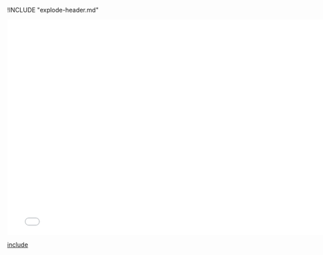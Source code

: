 !INCLUDE "explode-header.md"

<iframe src="../../misc-explode.html" width="770" height="500" frameBorder="0" seamless="seamless">
</iframe>

[include](../../misc-explode.html)

